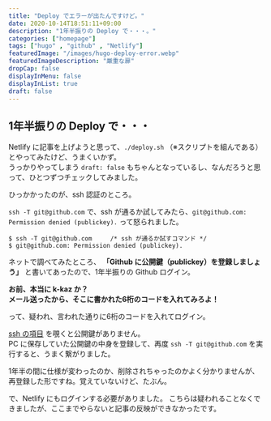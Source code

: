 ```yaml
---
title: "Deploy でエラーが出たんですけど。"
date: 2020-10-14T18:51:11+09:00
description: "1年半振りの Deploy で・・・。"
categories: ["homepage"]
tags: ["hugo" , "github" , "Netlify"]
featuredImage: "/images/hugo-deploy-error.webp"
featuredImageDescription: "厳重な扉"
dropCap: false
displayInMenu: false
displayInList: true
draft: false
---
```

## 1年半振りの Deploy で・・・
Netlify に記事を上げようと思って、`./deploy.sh` （※スクリプトを組んである）とやってみたけど、うまくいかず。  
うっかりやってしまう `draft: false` もちゃんとなっているし、なんだろうと思って、ひとつずつチェックしてみました。

ひっかかったのが、ssh 認証のところ。

`ssh -T git@github.com` で、ssh が通るか試してみたら、`git@github.com: Permission denied (publickey).` って怒られました。

```
$ ssh -T git@github.com     /* ssh が通るか試すコマンド */
$ git@github.com: Permission denied (publickey).
```


ネットで調べてみたところ、 **「Github に公開鍵（publickey）を登録しましょう」** と書いてあったので、1年半振りの Github ログイン。

**お前、本当に k-kaz か？**  
**メール送ったから、そこに書かれた6桁のコードを入れてみろよ！**

って、疑われ、言われた通りに6桁のコードを入れてログイン。

[ssh の項目](https://github.com/settings/ssh) を覗くと公開鍵がありません。  
PC に保存していた公開鍵の中身を登録して、再度 `ssh -T git@github.com` を実行すると、うまく繋がりました。

1年半の間に仕様が変わったのか、削除されちゃったのかよく分かりませんが、再登録した形ですね。覚えていないけど、たぶん。

で、Netlify にもログインする必要がありました。
こちらは疑われることなくできましたが、ここまでやらないと記事の反映ができなかったです。


